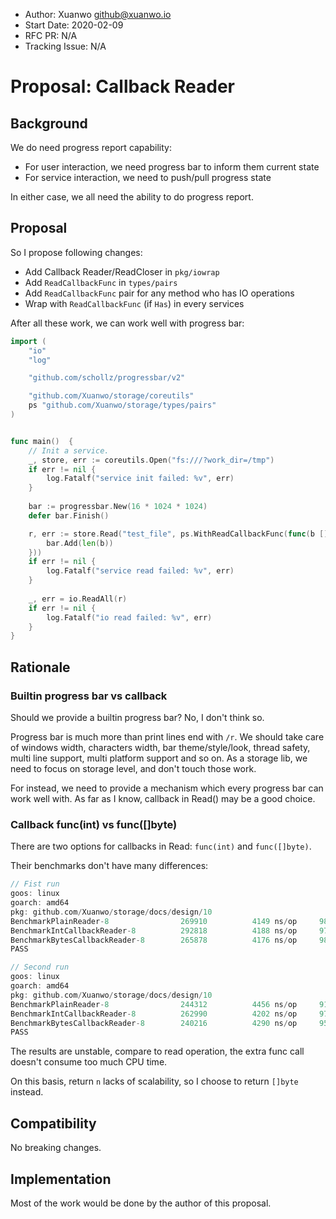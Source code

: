 - Author: Xuanwo <github@xuanwo.io>
- Start Date: 2020-02-09
- RFC PR: N/A
- Tracking Issue: N/A

# Proposal: Callback Reader

## Background

We do need progress report capability:

- For user interaction, we need progress bar to inform them current state
- For service interaction, we need to push/pull progress state

In either case, we all need the ability to do progress report.

## Proposal

So I propose following changes:

- Add Callback Reader/ReadCloser in `pkg/iowrap`
- Add `ReadCallbackFunc` in `types/pairs`
- Add `ReadCallbackFunc` pair for any method who has IO operations
- Wrap with `ReadCallbackFunc` (if `Has`) in every services

After all these work, we can work well with progress bar:

```go
import (
	"io"
	"log"

	"github.com/schollz/progressbar/v2"

	"github.com/Xuanwo/storage/coreutils"
	ps "github.com/Xuanwo/storage/types/pairs"
)


func main()  {
 	// Init a service.
 	_, store, err := coreutils.Open("fs:///?work_dir=/tmp")
 	if err != nil {
 		log.Fatalf("service init failed: %v", err)
 	}
 
 	bar := progressbar.New(16 * 1024 * 1024)
 	defer bar.Finish()

 	r, err := store.Read("test_file", ps.WithReadCallbackFunc(func(b []byte) {
 		bar.Add(len(b))
 	}))
 	if err != nil {
 		log.Fatalf("service read failed: %v", err)
 	}
 
 	_, err = io.ReadAll(r)
 	if err != nil {
 		log.Fatalf("io read failed: %v", err)
 	}
}
```

## Rationale

### Builtin progress bar vs callback

Should we provide a builtin progress bar? No, I don't think so.

Progress bar is much more than print lines end with `/r`. We should take care of windows width, characters width, bar theme/style/look, thread safety, multi line support, multi platform support and so on. As a storage lib, we need to focus on storage level, and don't touch those work.

For instead, we need to provide a mechanism which every progress bar can work well with. As far as I know, callback in Read() may be a good choice.

### Callback func(int) vs func([]byte)

There are two options for callbacks in Read: `func(int)` and `func([]byte)`.

Their benchmarks don't have many differences:

```go
// Fist run
goos: linux
goarch: amd64
pkg: github.com/Xuanwo/storage/docs/design/10
BenchmarkPlainReader-8           	  269910	      4149 ns/op	 987.17 MB/s
BenchmarkIntCallbackReader-8     	  292818	      4188 ns/op	 977.98 MB/s
BenchmarkBytesCallbackReader-8   	  265878	      4176 ns/op	 980.90 MB/s
PASS

// Second run
goos: linux
goarch: amd64
pkg: github.com/Xuanwo/storage/docs/design/10
BenchmarkPlainReader-8           	  244312	      4456 ns/op	 919.22 MB/s
BenchmarkIntCallbackReader-8     	  262990	      4202 ns/op	 974.84 MB/s
BenchmarkBytesCallbackReader-8   	  240216	      4290 ns/op	 954.84 MB/s
PASS
```

The results are unstable, compare to read operation, the extra func call doesn't consume too much CPU time.

On this basis, return `n` lacks of scalability, so I choose to return `[]byte` instead.

## Compatibility

No breaking changes.

## Implementation

Most of the work would be done by the author of this proposal.
